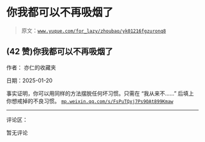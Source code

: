 # 你我都可以不再吸烟了

> 原文：[`www.yuque.com/for_lazy/zhoubao/yk01216fgzuronq8`](https://www.yuque.com/for_lazy/zhoubao/yk01216fgzuronq8)

## (42 赞)你我都可以不再吸烟了

作者： 亦仁的收藏夹

日期：2025-01-20

事实证明，你可以用同样的方法摆脱任何坏习惯。只需在 “我从来不……” 后填上你想戒掉的不良习惯。 [`mp.weixin.qq.com/s/FsPuTQxj7Ps9OAt899Kmaw`](https://mp.weixin.qq.com/s/FsPuTQxj7Ps9OAt899Kmaw)

* * *

评论区：

暂无评论